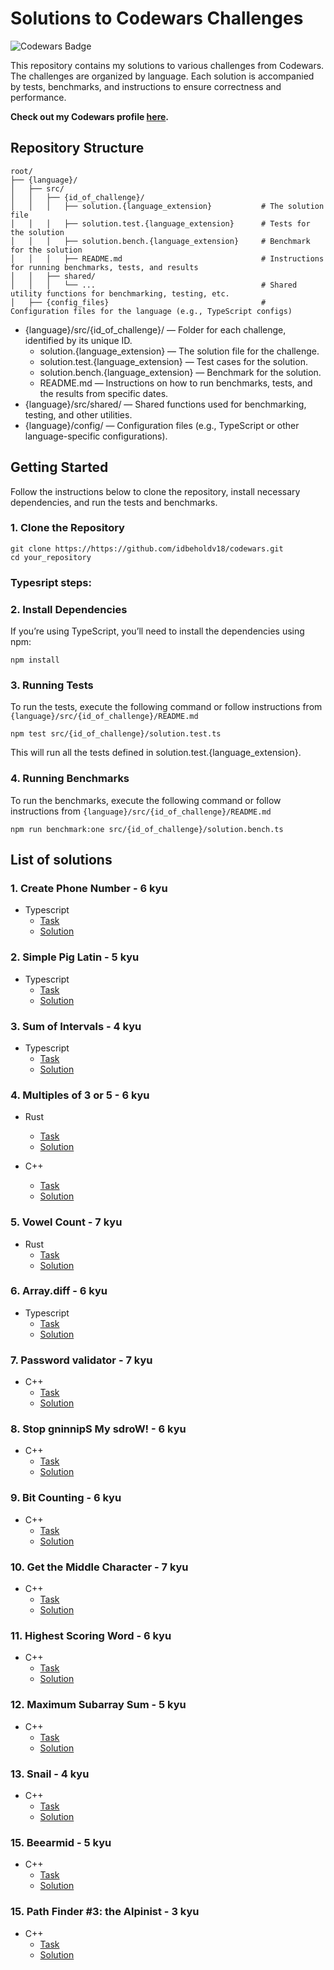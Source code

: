 # Solutions to Codewars Challenges

![Codewars Badge](https://www.codewars.com/users/idbeholdv18/badges/large)

This repository contains my solutions to various challenges from Codewars. The challenges are organized by language.
Each solution is accompanied by tests, benchmarks, and instructions to ensure correctness and performance.

**Check out my Codewars profile [here](https://www.codewars.com/users/idbeholdv18/).**

## Repository Structure

```
root/
├── {language}/
│   ├── src/
│   │   ├── {id_of_challenge}/
│   │   │   ├── solution.{language_extension}           # The solution file
│   │   │   ├── solution.test.{language_extension}      # Tests for the solution
│   │   │   ├── solution.bench.{language_extension}     # Benchmark for the solution
│   │   │   ├── README.md                               # Instructions for running benchmarks, tests, and results
│   │   ├── shared/
│   │   │   └── ...                                     # Shared utility functions for benchmarking, testing, etc.
│   ├── {config_files}                                  # Configuration files for the language (e.g., TypeScript configs)
```

- {language}/src/{id_of_challenge}/ — Folder for each challenge, identified by its unique ID.
  - solution.{language_extension} — The solution file for the challenge.
  - solution.test.{language_extension} — Test cases for the solution.
  - solution.bench.{language_extension} — Benchmark for the solution.
  - README.md — Instructions on how to run benchmarks, tests, and the results from specific dates.
- {language}/src/shared/ — Shared functions used for benchmarking, testing, and other utilities.
- {language}/config/ — Configuration files (e.g., TypeScript or other language-specific configurations).

## Getting Started

Follow the instructions below to clone the repository, install necessary dependencies, and run the tests and benchmarks.

### 1. Clone the Repository

```
git clone https://https://github.com/idbeholdv18/codewars.git
cd your_repository
```

### Typesript steps:

### 2. Install Dependencies

If you’re using TypeScript, you’ll need to install the dependencies using npm:

```
npm install
```

### 3. Running Tests

To run the tests, execute the following command or follow instructions from `{language}/src/{id_of_challenge}/README.md`

```
npm test src/{id_of_challenge}/solution.test.ts
```

This will run all the tests defined in solution.test.{language_extension}.

### 4. Running Benchmarks

To run the benchmarks, execute the following command or follow instructions from
`{language}/src/{id_of_challenge}/README.md`

```
npm run benchmark:one src/{id_of_challenge}/solution.bench.ts
```

## List of solutions

### 1. Create Phone Number - 6 kyu

- Typescript
  - [Task](https://www.codewars.com/kata/525f50e3b73515a6db000b83/train/typescript)
  - [Solution](https://github.com/idbeholdv18/codewars/tree/master/typescript/src/525f50e3b73515a6db000b83)

### 2. Simple Pig Latin - 5 kyu

- Typescript
  - [Task](https://www.codewars.com/kata/520b9d2ad5c005041100000f/train/typescript)
  - [Solution](https://github.com/idbeholdv18/codewars/tree/master/typescript/src/520b9d2ad5c005041100000f)

### 3. Sum of Intervals - 4 kyu

- Typescript
  - [Task](https://www.codewars.com/kata/52b7ed099cdc285c300001cd/train/typescript)
  - [Solution](https://github.com/idbeholdv18/codewars/tree/master/typescript/src/52b7ed099cdc285c300001cd)

### 4. Multiples of 3 or 5 - 6 kyu

- Rust
  - [Task](https://www.codewars.com/kata/514b92a657cdc65150000006/train/rust)
  - [Solution](https://github.com/idbeholdv18/codewars/tree/master/rust/src/tasks/multiples_of_3_or_5.rs)

- C++
  - [Task](https://www.codewars.com/kata/514b92a657cdc65150000006/train/cpp)
  - [Solution](https://github.com/idbeholdv18/codewars/tree/master/cpp/src/multiples_of_3_or_5/multiples_of_3_or_5.cpp)

### 5. Vowel Count - 7 kyu

- Rust
  - [Task](https://www.codewars.com/kata/54ff3102c1bad923760001f3/train/rust)
  - [Solution](https://github.com/idbeholdv18/codewars/tree/master/rust/src/tasks/vowel_count.rs)

### 6. Array.diff - 6 kyu

- Typescript
  - [Task](https://www.codewars.com/kata/523f5d21c841566fde000009/train/rust)
  - [Solution](https://github.com/idbeholdv18/codewars/tree/master/typescript/src/523f5d21c841566fde000009)

### 7. Password validator - 7 kyu

- C++
  - [Task](https://www.codewars.com/kata/56a921fa8c5167d8e7000053/train/cpp)
  - [Solution](https://github.com/idbeholdv18/codewars/tree/master/cpp/src/password_validator/password_validator.cpp)

### 8. Stop gninnipS My sdroW! - 6 kyu

- C++
  - [Task](https://www.codewars.com/kata/5264d2b162488dc400000001/train/cpp)
  - [Solution](https://github.com/idbeholdv18/codewars/tree/master/cpp/src/spin_words/spin_words.cpp)

### 9. Bit Counting - 6 kyu
- C++
  - [Task](https://www.codewars.com/kata/526571aae218b8ee490006f4/train/cpp)
  - [Solution](https://github.com/idbeholdv18/codewars/tree/master/cpp/src/bit_counting/bit_counting.cpp)

### 10. Get the Middle Character - 7 kyu
- C++
  - [Task](https://www.codewars.com/kata/56747fd5cb988479af000028/train/cpp)
  - [Solution](https://github.com/idbeholdv18/codewars/tree/master/cpp/src/get_the_middle_character/get_the_middle_character.cpp)

### 11. Highest Scoring Word - 6 kyu
- C++
  - [Task](https://www.codewars.com/kata/57eb8fcdf670e99d9b000272/train/cpp)
  - [Solution](https://github.com/idbeholdv18/codewars/tree/master/cpp/src/highest_scoring_word/highest_scoring_word.cpp)

### 12. Maximum Subarray Sum - 5 kyu
- C++
  - [Task](https://www.codewars.com/kata/54521e9ec8e60bc4de000d6c/train/cpp)
  - [Solution](https://github.com/idbeholdv18/codewars/tree/master/cpp/src/maximum_subarray_sum/maximum_subarray_sum.cpp)

### 13. Snail - 4 kyu
- C++
  - [Task](https://www.codewars.com/kata/521c2db8ddc89b9b7a0000c1/train/cpp)
  - [Solution](https://github.com/idbeholdv18/codewars/tree/master/cpp/src/snail/snail.cpp)

### 15. Beearmid - 5 kyu
- C++
  - [Task](https://www.codewars.com/kata/51e04f6b544cf3f6550000c1/train/cpp)
  - [Solution](https://github.com/idbeholdv18/codewars/tree/master/cpp/src/beeramid/beeramid.cpp)

### 15. Path Finder #3: the Alpinist - 3 kyu
- C++
  - [Task](https://www.codewars.com/kata/576986639772456f6f00030c/train/cpp)
  - [Solution](https://github.com/idbeholdv18/codewars/tree/master/cpp/src/path_finder_no_3_the_alpinist/path_finder_no_3_the_alpinist.cpp)
